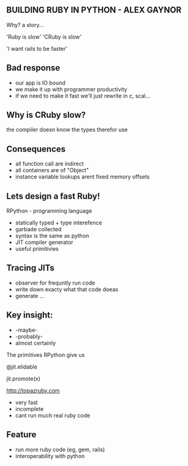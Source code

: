 BUILDING RUBY IN PYTHON - ALEX GAYNOR
-------------------------------------

Why?
a story...

'Ruby is slow'
'CRuby is slow'

'I want rails to be faster'

Bad response
------------
 
- our app is IO bound 
- we make it up with programmer productivity
- if we need to make it fast we'll just rewrite in c, scal...

Why is CRuby slow?
------------------

the compiler doesn know the types therefor use

Consequences
------------

- all function call are indirect
- all containers are of "Object"
- instance variable lookups arent fixed memory offsets 

Lets design a fast Ruby!
------------------------

RPython - programming language
- statically typed + type interefence 
- garbade collected
- syntax is the same as python
- JIT compiler generator
- useful primitivies

Tracing JITs
------------

- observer for frequntly run code
- write down exacty what that code doeas
- generate ...

Key insight:
------------

- -maybe-
- -probably-
- almost certainly

The primitives RPython give us

@jit.elidable

jit.promote(x)

http://topazruby.com

- very fast
- incomplete
- cant run much real ruby code

Feature
-------

- run more ruby code (eg, gem, rails)
- interoperability with python

